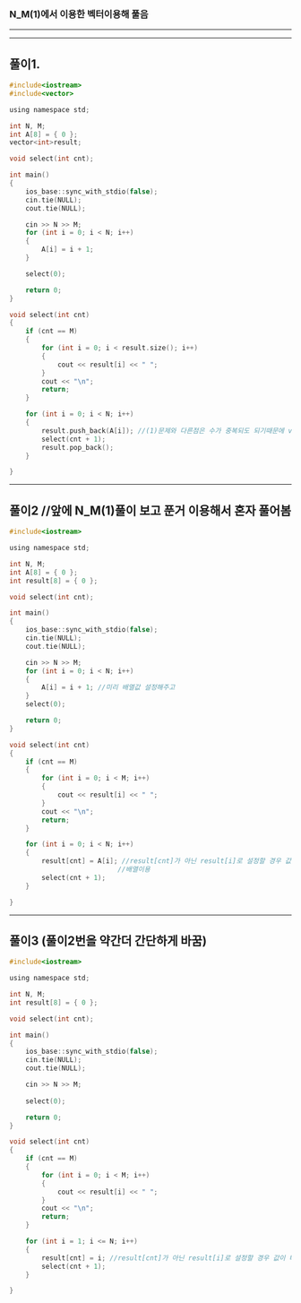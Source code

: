 ###  N_M(1)에서 이용한 벡터이용해 풀음

--------------------------------------------------------------------------------------------------------------------



--------------------------------------------------------------------------------------------------------------------

## 풀이1.

```c
#include<iostream>
#include<vector>

using namespace std;

int N, M;
int A[8] = { 0 };
vector<int>result;

void select(int cnt);

int main()
{
	ios_base::sync_with_stdio(false);
	cin.tie(NULL);
	cout.tie(NULL);

	cin >> N >> M;
	for (int i = 0; i < N; i++)
	{
		A[i] = i + 1;
	}

	select(0);

	return 0;
}

void select(int cnt)
{
	if (cnt == M)
	{
		for (int i = 0; i < result.size(); i++)
		{
			cout << result[i] << " ";
		}
		cout << "\n";
		return;
	}

	for (int i = 0; i < N; i++)
	{
		result.push_back(A[i]); //(1)문제와 다른점은 수가 중복되도 되기때문에 visit배열을 체크해줄 필요가 없음
		select(cnt + 1);
		result.pop_back();
	}

}
```

----------------------------------------------------------------------------------------------------------------------------------
## 풀이2 //앞에 N_M(1)풀이 보고 푼거 이용해서 혼자 풀어봄

```c
#include<iostream>

using namespace std;

int N, M;
int A[8] = { 0 };
int result[8] = { 0 };

void select(int cnt);

int main()
{
	ios_base::sync_with_stdio(false);
	cin.tie(NULL);
	cout.tie(NULL);

	cin >> N >> M;
	for (int i = 0; i < N; i++)
	{
		A[i] = i + 1; //미리 배열값 설정해주고
	}
	select(0);

	return 0;
}

void select(int cnt)
{
	if (cnt == M)
	{
		for (int i = 0; i < M; i++)
		{
			cout << result[i] << " ";
		}
		cout << "\n";
		return;
	}

	for (int i = 0; i < N; i++)
	{
		result[cnt] = A[i]; //result[cnt]가 아닌 result[i]로 설정할 경우 값이 바뀔때 값이 이상해짐!!
		                   //배열이용
		select(cnt + 1);
	}

}
```

------------------------------------------------------------------------------------------------------------------------------

## 풀이3 (풀이2번을 약간더 간단하게 바꿈)

```c
#include<iostream>

using namespace std;

int N, M;
int result[8] = { 0 };

void select(int cnt);

int main()
{
	ios_base::sync_with_stdio(false);
	cin.tie(NULL);
	cout.tie(NULL);

	cin >> N >> M;
	
	select(0);

	return 0;
}

void select(int cnt)
{
	if (cnt == M)
	{
		for (int i = 0; i < M; i++)
		{
			cout << result[i] << " ";
		}
		cout << "\n";
		return;
	}

	for (int i = 1; i <= N; i++)
	{
		result[cnt] = i; //result[cnt]가 아닌 result[i]로 설정할 경우 값이 바뀔때 값이 이상해짐!!
		select(cnt + 1);
	}

}
```
